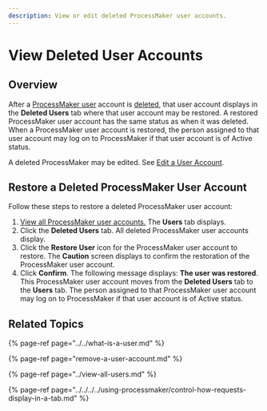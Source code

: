 ```yaml
---
description: View or edit deleted ProcessMaker user accounts.
---
```


# View Deleted User Accounts

## Overview

After a [ProcessMaker user](../../what-is-a-user.md) account is [deleted](remove-a-user-account.md#delete-a-processmaker-user-account), that user account displays in the **Deleted Users** tab where that user account may be restored. A restored ProcessMaker user account has the same status as when it was deleted. When a ProcessMaker user account is restored, the person assigned to that user account may log on to ProcessMaker if that user account is of Active status.

A deleted ProcessMaker may be edited. See [Edit a User Account](../edit-a-user-account.md#edit-a-processmaker-user-account).

## Restore a Deleted ProcessMaker User Account

Follow these steps to restore a deleted ProcessMaker user account:

1. [View all ProcessMaker user accounts.](../view-all-users.md) The **Users** tab displays.
2. Click the **Deleted Users** tab. All deleted ProcessMaker user accounts display.
3. Click the **Restore User** icon for the ProcessMaker user account to restore. The **Caution** screen displays to confirm the restoration of the ProcessMaker user account.
4. Click **Confirm**. The following message displays: **The user was restored**. This ProcessMaker user account moves from the **Deleted Users** tab to the **Users** tab. The person assigned to that ProcessMaker user account may log on to ProcessMaker if that user account is of Active status.

## Related Topics

{% page-ref page="../../what-is-a-user.md" %}

{% page-ref page="remove-a-user-account.md" %}

{% page-ref page="../view-all-users.md" %}

{% page-ref page="../../../../using-processmaker/control-how-requests-display-in-a-tab.md" %}

